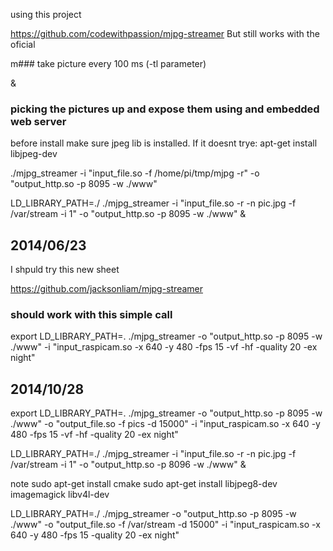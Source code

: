 using this project

https://github.com/codewithpassion/mjpg-streamer
But still works with the oficial



m### take picture every 100 ms (-tl parameter)



 &

### picking the pictures up and expose them using and embedded web server

before install make sure jpeg lib is installed. If it doesnt trye:
	apt-get install libjpeg-dev

./mjpg_streamer -i "input_file.so -f /home/pi/tmp/mjpg -r" -o "output_http.so -p 8095 -w ./www"


LD_LIBRARY_PATH=./ ./mjpg_streamer -i "input_file.so -r -n pic.jpg -f /var/stream -i 1" -o "output_http.so -p 8095 -w ./www" &

## 2014/06/23
I shpuld try this new sheet


https://github.com/jacksonliam/mjpg-streamer

### should work with this simple call

export LD_LIBRARY_PATH=.
./mjpg_streamer -o "output_http.so -p 8095 -w ./www" -i "input_raspicam.so -x 640 -y 480 -fps 15 -vf -hf -quality 20 -ex night"


## 2014/10/28


export LD_LIBRARY_PATH=.
./mjpg_streamer -o "output_http.so -p 8095 -w ./www" -o "output_file.so -f pics -d 15000" -i "input_raspicam.so -x 640 -y 480 -fps 15 -vf -hf -quality 20 -ex night"

LD_LIBRARY_PATH=./ ./mjpg_streamer -i "input_file.so -r -n pic.jpg -f /var/stream -i 1" -o "output_http.so -p 8096 -w ./www" &


note 
sudo apt-get install cmake
sudo apt-get install libjpeg8-dev imagemagick libv4l-dev

LD_LIBRARY_PATH=./ ./mjpg_streamer -o "output_http.so -p 8095 -w ./www" -o "output_file.so -f /var/stream  -d 15000" -i "input_raspicam.so -x 640 -y 480 -fps 15  -quality 20 -ex night"
